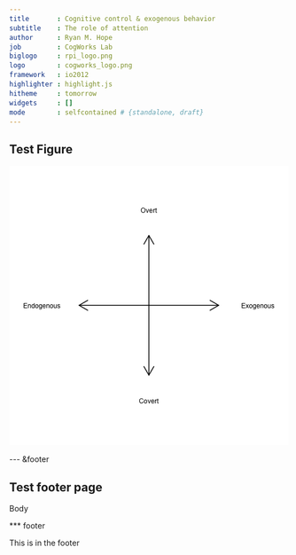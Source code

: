 ```yaml
---
title       : Cognitive control & exogenous behavior
subtitle    : The role of attention
author      : Ryan M. Hope
job         : CogWorks Lab
biglogo     : rpi_logo.png
logo        : cogworks_logo.png
framework   : io2012
highlighter : highlight.js
hitheme     : tomorrow
widgets     : []
mode        : selfcontained # {standalone, draft}
---
```


## Test Figure

![plot of chunk test](figure/test.png) 


--- &footer

## Test footer page

Body

*** footer

This is in the footer
